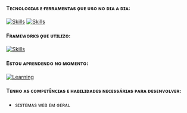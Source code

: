 #### Tᴇᴄɴᴏʟᴏɢɪᴀs ᴇ ғᴇʀʀᴀᴍᴇɴᴛᴀs ǫᴜᴇ ᴜsᴏ ɴᴏ ᴅɪᴀ ᴀ ᴅɪᴀ:
[![Skills](https://skillicons.dev/icons?i=html,css,scss,bootstrap,tailwind,javascript,typescript,react,java,mysql)](https://skillicons.dev)
[![Skills](https://skillicons.dev/icons?i=kotlin,docker,postgres,postman,git,kafka,rabbitmq,jenkins,gitlab,mongodb)](https://skillicons.dev)

#### Fʀᴀᴍᴇᴡᴏʀᴋs ǫᴜᴇ ᴜᴛɪʟɪᴢᴏ:
[![Skills](https://skillicons.dev/icons?i=angular,spring)](https://skillicons.dev)

#### Esᴛᴏᴜ ᴀᴘʀᴇɴᴅᴇɴᴅᴏ ɴᴏ ᴍᴏᴍᴇɴᴛᴏ:
[![Learning](https://skillicons.dev/icons?i=aws,azure)](https://skillicons.dev)

#### Tᴇɴʜᴏ ᴀs ᴄᴏᴍᴘᴇᴛᴇ̂ɴᴄɪᴀs ᴇ ʜᴀʙɪʟɪᴅᴀᴅᴇs ɴᴇᴄᴇssᴀ́ʀɪᴀs ᴘᴀʀᴀ ᴅᴇsᴇɴᴠᴏʟᴠᴇʀ:
- sɪsᴛᴇᴍᴀs ᴡᴇʙ ᴇᴍ ɢᴇʀᴀʟ
